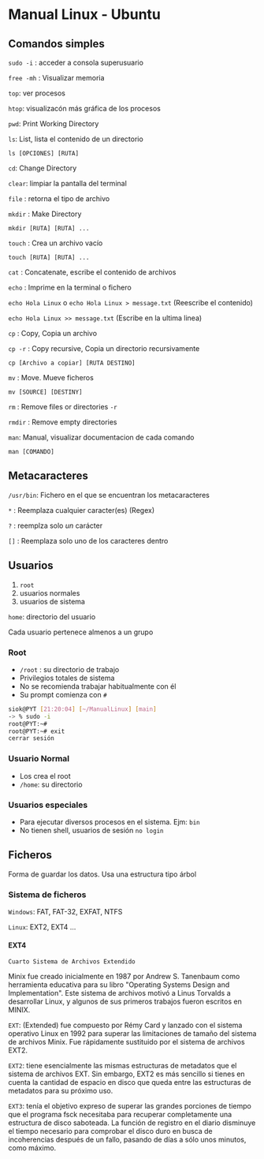 # Manual Linux - Ubuntu 

## Comandos simples

`sudo -i` : acceder a consola superusuario

`free -mh` : Visualizar memoria

`top`: ver procesos

`htop`: visualizacón más gráfica de los procesos

`pwd`: Print Working Directory

`ls`: List, lista el contenido de un directorio

`ls [OPCIONES] [RUTA]`

`cd`: Change Directory

`clear`: limpiar la pantalla del terminal

`file` : retorna el tipo de archivo

`mkdir` : Make Directory

`mkdir [RUTA] [RUTA] ...`

`touch` : Crea un archivo vacío

`touch [RUTA] [RUTA] ...`

`cat` : Concatenate, escribe el contenido de archivos

`echo` : Imprime en la terminal o fichero

`echo Hola Linux` o `echo Hola Linux > message.txt` (Reescribe el contenido)

`echo Hola Linux >> message.txt` (Escribe en la ultima linea)


`cp` : Copy, Copia un archivo

`cp -r` :  Copy recursive, Copia un directorio recursivamente

`cp [Archivo a copiar] [RUTA DESTINO]`

`mv` : Move. Mueve ficheros

`mv [SOURCE] [DESTINY]`

`rm` : Remove files or directories `-r`

`rmdir` : Remove empty directories

`man`: Manual, visualizar documentacion de cada comando

`man [COMANDO]`

## Metacaracteres

`/usr/bin`: Fichero en el que se encuentran los metacaracteres

`*` : Reemplaza cualquier caracter(es) (Regex)

`?` : reemplza solo *un* carácter

`[]` : Reemplaza solo uno de los caracteres dentro

## Usuarios

1. `root`
2. usuarios normales
3. usuarios de sistema

`home`: directorio del usuario

Cada usuario pertenece almenos a un grupo


### Root
- `/root` : su directorio de trabajo
- Privilegios totales de sistema
- No se recomienda trabajar habitualmente con él
- Su prompt comienza con `#`

```bash
siok@PYT [21:20:04] [~/ManualLinux] [main]
-> % sudo -i
root@PYT:~# 
root@PYT:~# exit
cerrar sesión
```

### Usuario Normal

- Los crea el root
- `/home`: su directorio

### Usuarios especiales

- Para ejecutar diversos procesos en el sistema. Ejm:
`bin`
- No tienen shell, usuarios de sesión `no login`

## Ficheros

Forma de guardar los datos. Usa una estructura tipo árbol


### Sistema de ficheros

`Windows`: FAT, FAT-32, EXFAT, NTFS

`Linux`: EXT2, EXT4 ...

#### EXT4
`Cuarto Sistema de Archivos Extendido`

Minix fue creado inicialmente en 1987 por Andrew S. Tanenbaum como herramienta educativa para su libro "Operating Systems Design and Implementation". Este sistema de archivos motivó a Linus Torvalds a desarrollar Linux, y algunos de sus primeros trabajos fueron escritos en MINIX.

`EXT`: (Extended) fue compuesto por Rémy Card y lanzado con el sistema operativo Linux en 1992 para superar las limitaciones de tamaño del sistema de archivos Minix. Fue rápidamente sustituido por el sistema de archivos EXT2.

`EXT2`: tiene esencialmente las mismas estructuras de metadatos que el sistema de archivos EXT. Sin embargo, EXT2 es más sencillo si tienes en cuenta la cantidad de espacio en disco que queda entre las estructuras de metadatos para su próximo uso.

`EXT3`: tenía el objetivo expreso de superar las grandes porciones de tiempo que el programa fsck necesitaba para recuperar completamente una estructura de disco saboteada. La función de registro en el diario disminuye el tiempo necesario para comprobar el disco duro en busca de incoherencias después de un fallo, pasando de días a sólo unos minutos, como máximo.  